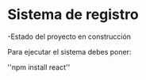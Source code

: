 <h1>Sistema de registro</h1>


-Estado del proyecto en construcción

Para ejecutar el sistema debes poner:

''npm install react''
